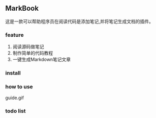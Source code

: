## MarkBook
这是一款可以帮助程序员在阅读代码是添加笔记,并将笔记生成文档的插件。
### feature
1. 阅读源码做笔记
2. 制作简单的代码教程
3. 一键生成Markdown笔记文章
### install

### how to use
 guide.gif
### todo list